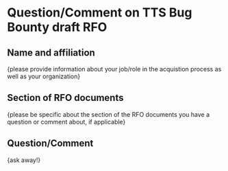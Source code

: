 # Question/Comment on TTS Bug Bounty draft RFO

## Name and affiliation
{please provide information about your job/role in the acquistion process as well as your organization} 

## Section of RFO documents
{please be specific about the section of the RFO documents you have a question or comment about, if applicable}  

## Question/Comment
{ask away!}
